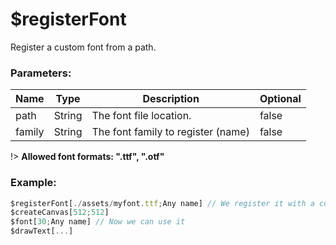 # $registerFont
Register a custom font from a path.

### Parameters:
| Name         | Type     | Description                        | Optional    |
| ------------ | -------- | ---------------------------------- | ----------- |
| path         | String   | The font file location.            | false       |
| family       | String   | The font family to register (name) | false       |

!> **Allowed font formats: ".ttf", ".otf"**

### Example:

```js
$registerFont[./assets/myfont.ttf;Any name] // We register it with a custon name
$createCanvas[512;512]
$font[30;Any name] // Now we can use it
$drawText[...]
```
